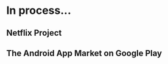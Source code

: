 # In process...

## Netflix Project

<!---
<details><summary>  </summary><p>
</p></details>
-->

## The Android App Market on Google Play 

<!---
<details><summary></summary><p>
</p></details>
-->
